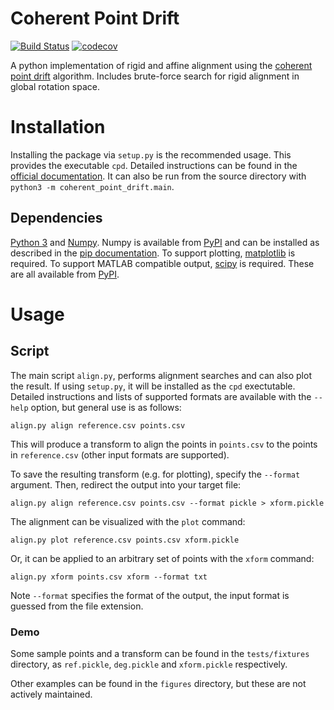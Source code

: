 # Coherent Point Drift

[![Build Status](https://travis-ci.org/kwohlfahrt/coherent-point-drift.svg?branch=master)](https://travis-ci.org/kwohlfahrt/coherent-point-drift)
[![codecov](https://codecov.io/gh/kwohlfahrt/coherent-point-drift/branch/master/graph/badge.svg)](https://codecov.io/gh/kwohlfahrt/coherent-point-drift)

A python implementation of rigid and affine alignment using the
[coherent point drift][cpd] algorithm. Includes brute-force search for rigid
alignment in global rotation space.

# Installation

Installing the package via `setup.py` is the recommended usage. This provides
the executable `cpd`. Detailed instructions can be found in
the [official documentation][setuptools]. It can also be run from the source
directory with `python3 -m coherent_point_drift.main`.

## Dependencies

[Python 3][python] and [Numpy][numpy]. Numpy is available from [PyPI][pypi] and
can be installed as described in the [pip documentation][pip-install]. To
support plotting, [matplotlib][matplotlib] is required. To support MATLAB
compatible output, [scipy][scipy] is required. These are all available
from [PyPI][pypi].

# Usage

## Script

The main script `align.py`, performs alignment searches and can also plot the
result. If using `setup.py`, it will be installed as the `cpd` exectutable.
Detailed instructions and lists of supported formats are available with the
`--help` option, but general use is as follows:

    align.py align reference.csv points.csv
    
This will produce a transform to align the points in `points.csv` to the points
in `reference.csv` (other input formats are supported).

To save the resulting transform (e.g. for plotting), specify the `--format`
argument. Then, redirect the output into your target file:

    align.py align reference.csv points.csv --format pickle > xform.pickle

The alignment can be visualized with the `plot` command:

    align.py plot reference.csv points.csv xform.pickle
    
Or, it can be applied to an arbitrary set of points with the `xform` command:

    align.py xform points.csv xform --format txt
    
Note `--format` specifies the format of the output, the input format is guessed
from the file extension.

### Demo

Some sample points and a transform can be found in the `tests/fixtures`
directory, as `ref.pickle`, `deg.pickle` and `xform.pickle` respectively.

Other examples can be found in the `figures` directory, but these are not
actively maintained.

[setuptools]: https://docs.python.org/3.3/install/#the-new-standard-distutils
[Python]: https://python.org
[Numpy]: https://www.numpy.org
[matplotlib]: http://matplotlib.org
[cpd]: http://dx.doi.org/10.1109/TPAMI.2010.46
[pypi]: https://pypi.python.org/pypi
[pip-install]: https://pip.pypa.io/en/stable/user_guide/#installing-packages
[scipy]: https://scipy.org
